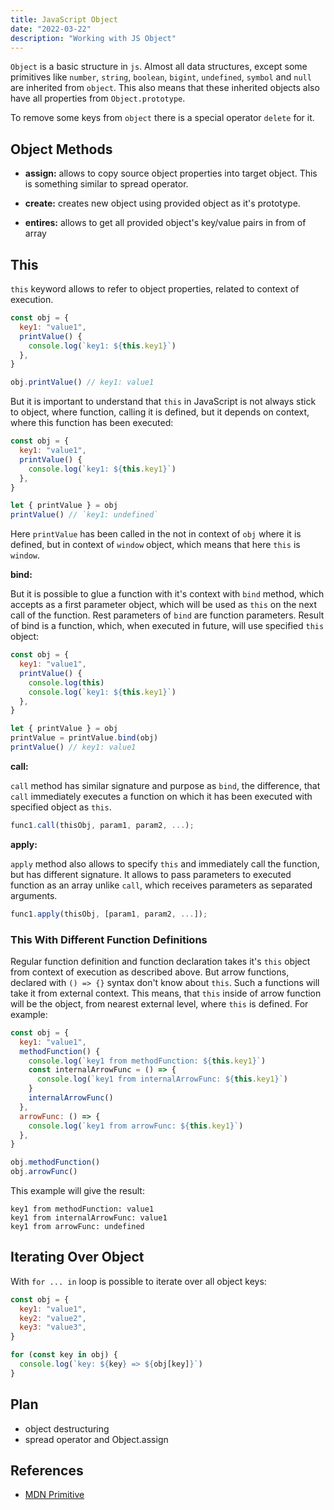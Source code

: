 ```yaml
---
title: JavaScript Object
date: "2022-03-22"
description: "Working with JS Object"
---
```


`Object` is a basic structure in `js`. Almost all data structures, except some primitives like
`number`, `string`, `boolean`, `bigint`, `undefined`, `symbol` and `null` are inherited from `object`.
This also means that these inherited objects also have all properties from `Object.prototype`.

To remove some keys from `object` there is a special operator `delete` for it.

## Object Methods

- **assign:** allows to copy source object properties into target object. This is something similar
  to spread operator.

- **create:** creates new object using provided object as it's prototype.

- **entires:** allows to get all provided object's key/value pairs in from of array

## This

`this` keyword allows to refer to object properties, related to context of execution.

```js
const obj = {
  key1: "value1",
  printValue() {
    console.log(`key1: ${this.key1}`)
  },
}

obj.printValue() // key1: value1
```

But it is important to understand that `this` in JavaScript is not always stick to object, where function, calling it is defined,
but it depends on context, where this function has been executed:

```js
const obj = {
  key1: "value1",
  printValue() {
    console.log(`key1: ${this.key1}`)
  },
}

let { printValue } = obj
printValue() // `key1: undefined`
```

Here `printValue` has been called in the not in context of `obj` where it is defined, but in context of `window` object, which means that here `this` is `window`.

**bind:**

But it is possible to glue a function with it's context with `bind` method, which accepts as a first parameter object, which will be used as `this` on the next call
of the function. Rest parameters of `bind` are function parameters. Result of bind is a function, which, when executed in future, will use specified `this` object:

```js
const obj = {
  key1: "value1",
  printValue() {
    console.log(this)
    console.log(`key1: ${this.key1}`)
  },
}

let { printValue } = obj
printValue = printValue.bind(obj)
printValue() // key1: value1
```

**call:**

`call` method has similar signature and purpose as `bind`, the difference, that `call` immediately executes a function on which it has been executed with specified
object as `this`.

```js
func1.call(thisObj, param1, param2, ...);
```

**apply:**

`apply` method also allows to specify `this` and immediately call the function, but has different signature. It allows to pass parameters to executed function as an
array unlike `call`, which receives parameters as separated arguments.

```js
func1.apply(thisObj, [param1, param2, ...]);
```

### This With Different Function Definitions

Regular function definition and function declaration takes it's `this` object from context of execution as described above. But arrow functions, declared with `() => {}`
syntax don't know about `this`. Such a functions will take it from external context. This means, that `this` inside of arrow function will be the object, from nearest
external level, where `this` is defined. For example:

```js
const obj = {
  key1: "value1",
  methodFunction() {
    console.log(`key1 from methodFunction: ${this.key1}`)
    const internalArrowFunc = () => {
      console.log(`key1 from internalArrowFunc: ${this.key1}`)
    }
    internalArrowFunc()
  },
  arrowFunc: () => {
    console.log(`key1 from arrowFunc: ${this.key1}`)
  },
}

obj.methodFunction()
obj.arrowFunc()
```

This example will give the result:

```text
key1 from methodFunction: value1
key1 from internalArrowFunc: value1
key1 from arrowFunc: undefined
```



## Iterating Over Object

With `for ... in` loop is possible to iterate over all object keys:

```js
const obj = {
  key1: "value1",
  key2: "value2",
  key3: "value3",
}

for (const key in obj) {
  console.log(`key: ${key} => ${obj[key]}`)
}
```

## Plan

- object destructuring
- spread operator and Object.assign

## References

- [MDN Primitive](https://developer.mozilla.org/en-US/docs/Glossary/Primitive)
